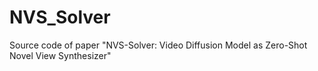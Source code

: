 # NVS_Solver
Source code of paper "NVS-Solver: Video Diffusion Model as Zero-Shot Novel View Synthesizer"
